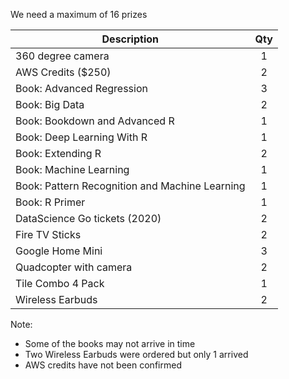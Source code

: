 We need a maximum of 16 prizes

| **Description** |**Qty**|
|-----------------|:----:|
| 360 degree camera | 1 |
| AWS Credits ($250) | 2 |
| Book: Advanced Regression | 3 |
| Book: Big Data | 2 |
| Book: Bookdown and Advanced R| 1 |
| Book: Deep Learning With R | 1 |
| Book: Extending R | 2 |
| Book: Machine Learning | 1 |
| Book: Pattern Recognition and Machine Learning | 1 |
| Book: R Primer | 1 |
| DataScience Go tickets (2020) | 2 |
| Fire TV Sticks | 2 |
| Google Home Mini | 3 |
| Quadcopter with camera | 2 |
| Tile Combo 4 Pack | 1 |
| Wireless Earbuds | 2 |

Note:
* Some of the books may not arrive in time
* Two Wireless Earbuds were ordered but only 1 arrived
* AWS credits have not been confirmed
